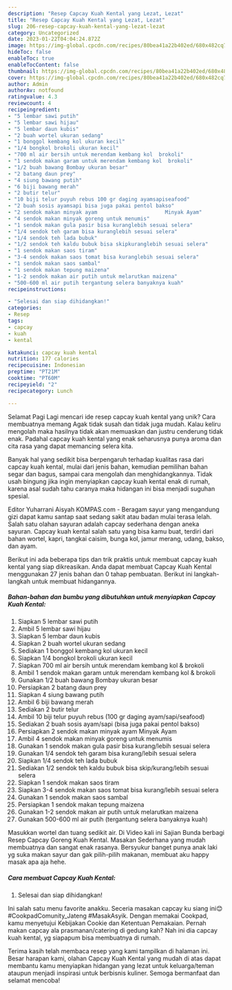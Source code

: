 ```yaml
---
description: "Resep Capcay Kuah Kental yang Lezat, Lezat"
title: "Resep Capcay Kuah Kental yang Lezat, Lezat"
slug: 206-resep-capcay-kuah-kental-yang-lezat-lezat
category: Uncategorized
date: 2023-01-22T04:04:24.872Z
image: https://img-global.cpcdn.com/recipes/80bea41a22b402ed/680x482cq70/capcay-kuah-kental-foto-resep-utama.jpg
hideToc: false
enableToc: true
enableTocContent: false
thumbnail: https://img-global.cpcdn.com/recipes/80bea41a22b402ed/680x482cq70/capcay-kuah-kental-foto-resep-utama.jpg
cover: https://img-global.cpcdn.com/recipes/80bea41a22b402ed/680x482cq70/capcay-kuah-kental-foto-resep-utama.jpg
author: Admin
authorAv: notfound
ratingvalue: 4.3
reviewcount: 4
recipeingredient:
- "5 lembar sawi putih"
- "5 lembar sawi hijau"
- "5 lembar daun kubis"
- "2 buah wortel ukuran sedang"
- "1 bonggol kembang kol ukuran kecil"
- "1/4 bongkol brokoli ukuran kecil"
- "700 ml air bersih untuk merendam kembang kol  brokoli"
- "1 sendok makan garam untuk merendam kembang kol  brokoli"
- "1/2 buah bawang Bombay ukuran besar"
- "2 batang daun prey"
- "4 siung bawang putih"
- "6 biji bawang merah"
- "2 butir telur"
- "10 biji telur puyuh rebus 100 gr daging ayamsapiseafood"
- "2 buah sosis ayamsapi bisa juga pakai pentol bakso"
- "2 sendok makan minyak ayam                      Minyak Ayam"
- "4 sendok makan minyak goreng untuk menumis"
- "1 sendok makan gula pasir bisa kuranglebih sesuai selera"
- "1/4 sendok teh garam bisa kuranglebih sesuai selera"
- "1/4 sendok teh lada bubuk"
- "1/2 sendok teh kaldu bubuk bisa skipkuranglebih sesuai selera"
- "1 sendok makan saos tiram"
- "3-4 sendok makan saos tomat bisa kuranglebih sesuai selera"
- "1 sendok makan saos sambal"
- "1 sendok makan tepung maizena"
- "1-2 sendok makan air putih untuk melarutkan maizena"
- "500-600 ml air putih tergantung selera banyaknya kuah"
recipeinstructions:

- "Selesai dan siap dihidangkan!"
categories:
- Resep
tags:
- capcay
- kuah
- kental

katakunci: capcay kuah kental 
nutrition: 177 calories
recipecuisine: Indonesian
preptime: "PT21M"
cooktime: "PT60M"
recipeyield: "2"
recipecategory: Lunch

---
```



Selamat Pagi Lagi mencari ide resep capcay kuah kental yang unik? Cara membuatnya memang Agak tidak susah dan tidak juga mudah. Kalau keliru mengolah maka hasilnya tidak akan memuaskan dan justru cenderung tidak enak. Padahal capcay kuah kental yang enak seharusnya punya aroma dan cita rasa yang dapat memancing selera kita.


Banyak hal yang sedikit bisa berpengaruh terhadap kualitas rasa dari capcay kuah kental, mulai dari jenis bahan, kemudian pemilihan bahan segar dan bagus, sampai cara mengolah dan menghidangkannya. Tidak usah bingung jika ingin menyiapkan capcay kuah kental enak di rumah, karena asal sudah tahu caranya maka hidangan ini bisa menjadi suguhan spesial.

Editor Yuharrani Aisyah KOMPAS.com - Beragam sayur yang mengandung gizi dapat kamu santap saat sedang sakit atau badan mulai terasa lelah. Salah satu olahan sayuran adalah capcay sederhana dengan aneka sayuran. Capcay kuah kental salah satu yang bisa kamu buat, terdiri dari bahan wortel, kapri, tangkai caisim, bunga kol, jamur merang, udang, bakso, dan ayam.


Berikut ini ada beberapa tips dan trik praktis untuk membuat capcay kuah kental yang siap dikreasikan. Anda dapat membuat Capcay Kuah Kental menggunakan 27 jenis bahan dan 0 tahap pembuatan. Berikut ini langkah-langkah untuk membuat hidangannya.

<!--inarticleads1-->

##### Bahan-bahan dan bumbu yang dibutuhkan untuk menyiapkan Capcay Kuah Kental:

1. Siapkan 5 lembar sawi putih
1. Ambil 5 lembar sawi hijau
1. Siapkan 5 lembar daun kubis
1. Siapkan 2 buah wortel ukuran sedang
1. Sediakan 1 bonggol kembang kol ukuran kecil
1. Siapkan 1/4 bongkol brokoli ukuran kecil
1. Siapkan 700 ml air bersih untuk merendam kembang kol &amp; brokoli
1. Ambil 1 sendok makan garam untuk merendam kembang kol &amp; brokoli
1. Gunakan 1/2 buah bawang Bombay ukuran besar
1. Persiapkan 2 batang daun prey
1. Siapkan 4 siung bawang putih
1. Ambil 6 biji bawang merah
1. Sediakan 2 butir telur
1. Ambil 10 biji telur puyuh rebus (100 gr daging ayam/sapi/seafood)
1. Sediakan 2 buah sosis ayam/sapi (bisa juga pakai pentol bakso)
1. Persiapkan 2 sendok makan minyak ayam                      Minyak Ayam
1. Ambil 4 sendok makan minyak goreng untuk menumis
1. Gunakan 1 sendok makan gula pasir bisa kurang/lebih sesuai selera
1. Gunakan 1/4 sendok teh garam bisa kurang/lebih sesuai selera
1. Siapkan 1/4 sendok teh lada bubuk
1. Sediakan 1/2 sendok teh kaldu bubuk bisa skip/kurang/lebih sesuai selera
1. Siapkan 1 sendok makan saos tiram
1. Siapkan 3-4 sendok makan saos tomat bisa kurang/lebih sesuai selera
1. Gunakan 1 sendok makan saos sambal
1. Persiapkan 1 sendok makan tepung maizena
1. Gunakan 1-2 sendok makan air putih untuk melarutkan maizena
1. Gunakan 500-600 ml air putih (tergantung selera banyaknya kuah)


Masukkan wortel dan tuang sedikit air. Di Video kali ini Sajian Bunda berbagi Resep Capcay Goreng Kuah Kental. Masakan Sederhana yang mudah membuatnya dan sangat enak rasanya. Bersyukur banget punya anak laki yg suka makan sayur dan gak pilih-pilih makanan, membuat aku happy masak apa aja hehe. 

<!--inarticleads2-->

##### Cara membuat Capcay Kuah Kental:


1. Selesai dan siap dihidangkan!

Ini salah satu menu favorite anakku. Seceria masakan capcay ku siang ini😊 #CookpadComunity_Jateng #MasakAsyik. Dengan memakai Cookpad, kamu menyetujui Kebijakan Cookie dan Ketentuan Pemakaian. Pernah makan capcay ala prasmanan/catering di gedung kah? Nah ini dia capcay kuah kental, yg siapapum bisa membuatnya di rumah. 

Terima kasih telah membaca resep yang kami tampilkan di halaman ini. Besar harapan kami, olahan Capcay Kuah Kental yang mudah di atas dapat membantu kamu menyiapkan hidangan yang lezat untuk keluarga/teman ataupun menjadi inspirasi untuk berbisnis kuliner. Semoga bermanfaat dan selamat mencoba!
